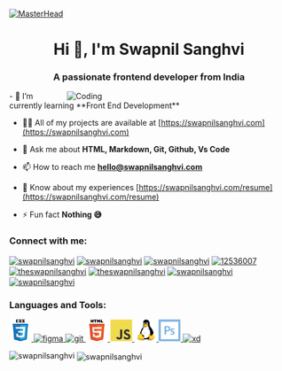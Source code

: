 [![MasterHead](https://camo.githubusercontent.com/5346f5a9b63e9e93ff8265ebb05eeda7fc03e48dfe766ba177c788e5c65c6c86/68747470733a2f2f312e62702e626c6f6773706f742e636f6d2f2d37413457796e774c734d772f58624270435847386648492f41414141414141414d74342f754f613162704c736b5967727747626c6c6853753253446a5f4d69673853584a51434c63424741735948512f73313630302f323030305f36303070782e676966)](https://swapnilsanghvi.com)
<h1 align="center">Hi 👋, I'm Swapnil Sanghvi</h1>
<h3 align="center">A passionate frontend developer from India</h3>
<img align="right" alt="Coding" width="400" src="https://vibeforgenz.lk/wp-content/uploads/2021/11/ApprehensiveDrearyCaimanlizard-size_restricted.gif">
- 🌱 I’m currently learning **Front End Development**

- 👨‍💻 All of my projects are available at [https://swapnilsanghvi.com](https://swapnilsanghvi.com)

- 💬 Ask me about **HTML, Markdown, Git, Github, Vs Code**

- 📫 How to reach me **hello@swapnilsanghvi.com**

- 📄 Know about my experiences [https://swapnilsanghvi.com/resume](https://swapnilsanghvi.com/resume)

- ⚡ Fun fact **Nothing 😅**

<h3 align="left">Connect with me:</h3>
<p align="left">
<a href="https://codepen.io/swapnilsanghvi" target="blank"><img align="center" src="https://raw.githubusercontent.com/rahuldkjain/github-profile-readme-generator/master/src/images/icons/Social/codepen.svg" alt="swapnilsanghvi" height="30" width="40" /></a>
<a href="https://twitter.com/swapnilsanghvi" target="blank"><img align="center" src="https://raw.githubusercontent.com/rahuldkjain/github-profile-readme-generator/master/src/images/icons/Social/twitter.svg" alt="swapnilsanghvi" height="30" width="40" /></a>
<a href="https://linkedin.com/in/swapnilsanghvi" target="blank"><img align="center" src="https://raw.githubusercontent.com/rahuldkjain/github-profile-readme-generator/master/src/images/icons/Social/linked-in-alt.svg" alt="swapnilsanghvi" height="30" width="40" /></a>
<a href="https://stackoverflow.com/users/12536007" target="blank"><img align="center" src="https://raw.githubusercontent.com/rahuldkjain/github-profile-readme-generator/master/src/images/icons/Social/stack-overflow.svg" alt="12536007" height="30" width="40" /></a>
<a href="https://fb.com/theswapnilsanghvi" target="blank"><img align="center" src="https://raw.githubusercontent.com/rahuldkjain/github-profile-readme-generator/master/src/images/icons/Social/facebook.svg" alt="theswapnilsanghvi" height="30" width="40" /></a>
<a href="https://instagram.com/theswapnilsanghvi" target="blank"><img align="center" src="https://raw.githubusercontent.com/rahuldkjain/github-profile-readme-generator/master/src/images/icons/Social/instagram.svg" alt="theswapnilsanghvi" height="30" width="40" /></a>
<a href="https://dribbble.com/swapnilsanghvi" target="blank"><img align="center" src="https://raw.githubusercontent.com/rahuldkjain/github-profile-readme-generator/master/src/images/icons/Social/dribbble.svg" alt="swapnilsanghvi" height="30" width="40" /></a>
<a href="https://www.behance.net/swapnilsanghvi" target="blank"><img align="center" src="https://raw.githubusercontent.com/rahuldkjain/github-profile-readme-generator/master/src/images/icons/Social/behance.svg" alt="swapnilsanghvi" height="30" width="40" /></a>
</p>

<h3 align="left">Languages and Tools:</h3>
<p align="left"> <a href="https://www.w3schools.com/css/" target="_blank" rel="noreferrer"> <img src="https://raw.githubusercontent.com/devicons/devicon/master/icons/css3/css3-original-wordmark.svg" alt="css3" width="40" height="40"/> </a> <a href="https://www.figma.com/" target="_blank" rel="noreferrer"> <img src="https://www.vectorlogo.zone/logos/figma/figma-icon.svg" alt="figma" width="40" height="40"/> </a> <a href="https://git-scm.com/" target="_blank" rel="noreferrer"> <img src="https://www.vectorlogo.zone/logos/git-scm/git-scm-icon.svg" alt="git" width="40" height="40"/> </a> <a href="https://www.w3.org/html/" target="_blank" rel="noreferrer"> <img src="https://raw.githubusercontent.com/devicons/devicon/master/icons/html5/html5-original-wordmark.svg" alt="html5" width="40" height="40"/> </a> <a href="https://developer.mozilla.org/en-US/docs/Web/JavaScript" target="_blank" rel="noreferrer"> <img src="https://raw.githubusercontent.com/devicons/devicon/master/icons/javascript/javascript-original.svg" alt="javascript" width="40" height="40"/> </a> <a href="https://www.linux.org/" target="_blank" rel="noreferrer"> <img src="https://raw.githubusercontent.com/devicons/devicon/master/icons/linux/linux-original.svg" alt="linux" width="40" height="40"/> </a> <a href="https://www.photoshop.com/en" target="_blank" rel="noreferrer"> <img src="https://raw.githubusercontent.com/devicons/devicon/master/icons/photoshop/photoshop-line.svg" alt="photoshop" width="40" height="40"/> </a> <a href="https://www.adobe.com/products/xd.html" target="_blank" rel="noreferrer"> <img src="https://cdn.worldvectorlogo.com/logos/adobe-xd.svg" alt="xd" width="40" height="40"/> </a> </p>

<p><img align="left" src="https://github-readme-stats.vercel.app/api/top-langs?username=swapnilsanghvi&show_icons=true&locale=en&layout=compact" alt="swapnilsanghvi" /></p>

<p>&nbsp;<img align="center" src="https://github-readme-stats.vercel.app/api?username=swapnilsanghvi&show_icons=true&locale=en" alt="swapnilsanghvi" /></p>

